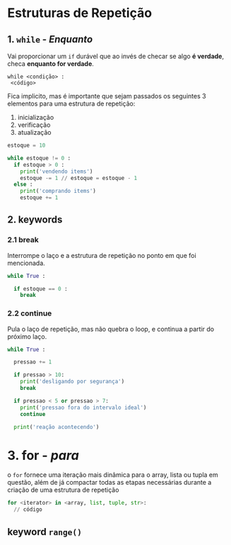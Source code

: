 # Estruturas de Repetição

## 1. `while` - *Enquanto*

Vai proporcionar um `if` durável que ao invés de checar se algo **é verdade**, checa **enquanto for verdade**.

 ```
 while <condição> :
  <código>
 ```

Fica implicito, mas é importante que sejam passados os seguintes 3 elementos para uma estrutura de repetição:

1. inicialização
2. verificação
3. atualização

```py
estoque = 10

while estoque != 0 :
  if estoque > 0 : 
    print('vendendo items')
    estoque -= 1 // estoque = estoque - 1
  else :
    print('comprando items')
    estoque += 1
```

## 2. keywords

### 2.1 break

Interrompe o laço e a estrutura de repetição no ponto em que foi mencionada.

```py
while True :

  if estoque == 0 : 
    break

```

### 2.2 continue

Pula o laço de repetição, mas não quebra o loop, e continua a partir do próximo laço.

```py
while True :

  pressao += 1

  if pressao > 10:
    print('desligando por segurança')
    break

  if pressao < 5 or pressao > 7:
    print('pressao fora do intervalo ideal')
    continue

  print('reação acontecendo')
```

# 3. for - *para*

o `for` fornece uma iteração mais dinâmica para o array, lista ou tupla em questão, além de já compactar todas as etapas necessárias durante a criação de uma estrutura de repetição

```py
for <iterator> in <array, list, tuple, str>:
  // código
```

## keyword `range()`